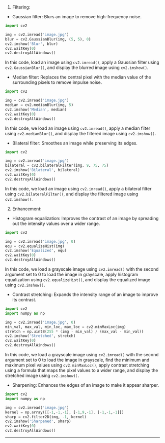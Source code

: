 1.  Filtering:

-   Gaussian filter: Blurs an image to remove high-frequency noise.

```python
import cv2

img = cv2.imread('image.jpg')
blur = cv2.GaussianBlur(img, (5, 5), 0)
cv2.imshow('Blur', blur)
cv2.waitKey(0)
cv2.destroyAllWindows()
```

In this code, load an image using `cv2.imread()`, apply a Gaussian filter using `cv2.GaussianBlur()`, and display the blurred image using `cv2.imshow()`.

-   Median filter: Replaces the central pixel with the median value of the surrounding pixels to remove impulse noise.

```python
import cv2

img = cv2.imread('image.jpg')
median = cv2.medianBlur(img, 5)
cv2.imshow('Median', median)
cv2.waitKey(0)
cv2.destroyAllWindows()
```

In this code, we load an image using `cv2.imread()`, apply a median filter using `cv2.medianBlur()`, and display the filtered image using `cv2.imshow()`.

-   Bilateral filter: Smoothes an image while preserving its edges.

```python
import cv2

img = cv2.imread('image.jpg')
bilateral = cv2.bilateralFilter(img, 9, 75, 75)
cv2.imshow('Bilateral', bilateral)
cv2.waitKey(0)
cv2.destroyAllWindows()
```

In this code, we load an image using `cv2.imread()`, apply a bilateral filter using `cv2.bilateralFilter()`, and display the filtered image using `cv2.imshow()`.

2.  Enhancement:

-   Histogram equalization: Improves the contrast of an image by spreading out the intensity values over a wider range.

```python
import cv2

img = cv2.imread('image.jpg', 0)
equ = cv2.equalizeHist(img)
cv2.imshow('Equalized', equ)
cv2.waitKey(0)
cv2.destroyAllWindows()
```
In this code, we load a grayscale image using `cv2.imread()` with the second argument set to 0 to load the image in grayscale, apply histogram equalization using `cv2.equalizeHist()`, and display the equalized image using `cv2.imshow()`.

-   Contrast stretching: Expands the intensity range of an image to improve its contrast.

```python
import cv2
import numpy as np

img = cv2.imread('image.jpg', 0)
min_val, max_val, min_loc, max_loc = cv2.minMaxLoc(img)
stretch = np.uint8(255 * (img - min_val) / (max_val - min_val))
cv2.imshow('Stretched', stretch)
cv2.waitKey(0)
cv2.destroyAllWindows()
```
In this code, we load a grayscale image using `cv2.imread()` with the second argument set to 0 to load the image in grayscale, find the minimum and maximum pixel values using `cv2.minMaxLoc()`, apply contrast stretching using a formula that maps the pixel values to a wider range, and display the stretched image using `cv2.imshow()`.

-   Sharpening: Enhances the edges of an image to make it appear sharper.
```python
import cv2
import numpy as np

img = cv2.imread('image.jpg')
kernel = np.array([[-1,-1,-1], [-1,9,-1], [-1,-1,-1]])
sharp = cv2.filter2D(img, -1, kernel)
cv2.imshow('Sharpened', sharp)
cv2.waitKey(0)
cv2.destroyAllWindows()
```

---
